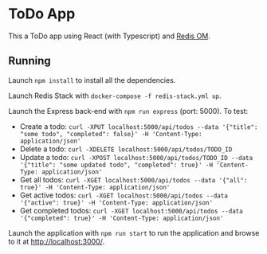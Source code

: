 # ToDo App

This a ToDo app using React (with Typescript) and [Redis OM](https://github.com/redis/redis-om-node).

## Running

Launch `npm install` to install all the dependencies.

Launch Redis Stack with `docker-compose -f redis-stack.yml up`.

Launch the Express back-end with `npm run express` (port: 5000). To test:
- Create a todo: `curl -XPUT localhost:5000/api/todos --data '{"title": "some todo", "completed": false}' -H 'Content-Type: application/json'`
- Delete a todo: `curl -XDELETE localhost:5000/api/todos/TODO_ID`
- Update a todo: `curl -XPOST localhost:5000/api/todos/TODO_ID --data '{"title": "some updated todo", "completed": true}' -H 'Content-Type: application/json'`
- Get all todos: `curl -XGET localhost:5000/api/todos --data '{"all": true}' -H 'Content-Type: application/json'`
- Get active todos: `curl -XGET localhost:5000/api/todos --data '{"active": true}' -H 'Content-Type: application/json'`
- Get completed todos: `curl -XGET localhost:5000/api/todos --data '{"completed": true}' -H 'Content-Type: application/json'`

Launch the application with `npm run start` to run the application and browse to it at [http://localhost:3000/](http://localhost:4200/).
